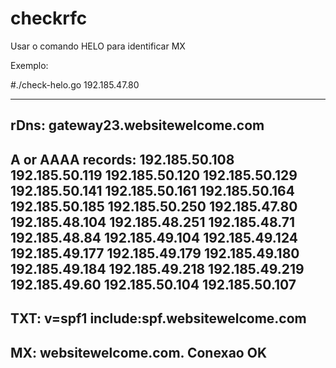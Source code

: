 # checkrfc

Usar o comando HELO para identificar MX


Exemplo:

#./check-helo.go 192.185.47.80

------------------------------
rDns:  gateway23.websitewelcome.com
------------------------------
A or AAAA records: 
192.185.50.108
192.185.50.119
192.185.50.120
192.185.50.129
192.185.50.141
192.185.50.161
192.185.50.164
192.185.50.185
192.185.50.250
192.185.47.80
192.185.48.104
192.185.48.251
192.185.48.71
192.185.48.84
192.185.49.104
192.185.49.124
192.185.49.177
192.185.49.179
192.185.49.180
192.185.49.184
192.185.49.218
192.185.49.219
192.185.49.60
192.185.50.104
192.185.50.107
------------------------------
TXT: 
v=spf1 include:spf.websitewelcome.com
------------------------------
MX:
websitewelcome.com.
Conexao OK
------------------------------

